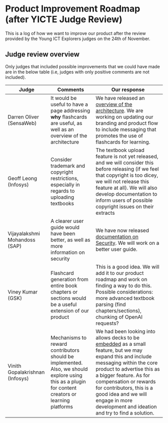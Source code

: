 
# Product Improvement Roadmap (after YICTE Judge Review)

This is a log of how we want to improve our product after the review provided by the Young ICT Explorers judges on the 24th of November.

## Judge review overview
Only judges that included possible improvements that we could have made are in the below table (i.e, judges with only positive comments are not included).

| Judge | Comments | Our response |
| -- | -- | --|
| Darren Oliver (SensaWeb) | It would be useful to have a page addressing **why** flashcards are useful, as well as an overview of the architecture | We have released an [overview of the architecture](/docs/architecture). We are working on updating our branding and product flow to include messaging that promotes the use of flashcards for learning. |
| Geoff Leong (Infosys) | Consider trademark and copyright restrictions, especially in regards to uploading textbooks | The textbook upload feature is not yet released, and we will consider this before releasing (if we feel that copyright is too dicey, we will not release this feature at all). We will also develop documentation to inform users of possible copyright issues on their extracts |
| Vijayalakshmi Mohandoss (SAP) | A clearer user guide would have been better, as well as more information on security | We have now released [documentation on Security](/docs/security). We will work on a better user guide. |
| Viney Kumar (GSK) | Flashcard generation from entire book chapters or sections would be a useful extension of our product | This is a good idea. We will add it to our product roadmap and work on finding a way to do this. Possible considerations: more advanced textbook parsing (find chapters/sections), chunking of OpenAI requests? |
| Vinith Gopalakrishnan (Infosys) | Mechanisms to reward contributors should be implemented. Also, we should explore using this as a plugin for content creators or learning platforms | We had been looking into allows decks to be [embedded](https://app.cardz.tech/i/embed/deckchip/8aBOSApcErXj9V7tafkQ) as a small feature, but we may expand this and include messaging within the core product to advertise this as a bigger feature. As for compensation or rewards for contributors, this is a good idea and we will engage in more development and ideation and try to find a solution. | 